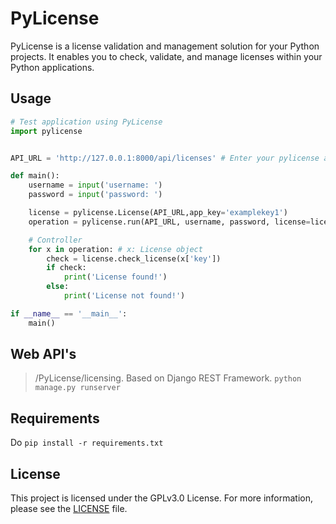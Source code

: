 # PyLicense
PyLicense is a license validation and management solution for your Python projects. It enables you to check, validate, and manage licenses within your Python applications.

## Usage
```python
# Test application using PyLicense
import pylicense


API_URL = 'http://127.0.0.1:8000/api/licenses' # Enter your pylicense api

def main():
    username = input('username: ')
    password = input('password: ')

    license = pylicense.License(API_URL,app_key='examplekey1')
    operation = pylicense.run(API_URL, username, password, license=license)

    # Controller
    for x in operation: # x: License object
        check = license.check_license(x['key'])
        if check:
            print('License found!')
        else:
            print('License not found!')

if __name__ == '__main__':
    main()
```

## Web API's
> /PyLicense/licensing. Based on Django REST Framework.
```python manage.py runserver```


## Requirements
Do ```pip install -r requirements.txt```

## License
This project is licensed under the GPLv3.0 License. For more information, please see the [LICENSE](LICENSE) file.
